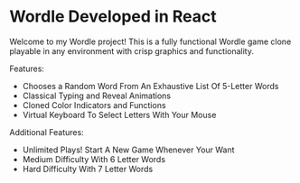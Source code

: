 # Wordle Developed in React

Welcome to my Wordle project! This is a fully functional Wordle game clone playable in any environment with crisp graphics and functionality. 

Features: 
- Chooses a Random Word From An Exhaustive List Of 5-Letter Words 
- Classical Typing and Reveal Animations
- Cloned Color Indicators and Functions
- Virtual Keyboard To Select Letters With Your Mouse



Additional Features:
- Unlimited Plays! Start A New Game Whenever Your Want
- Medium Difficulty With 6 Letter Words
- Hard Difficulty With 7 Letter Words

